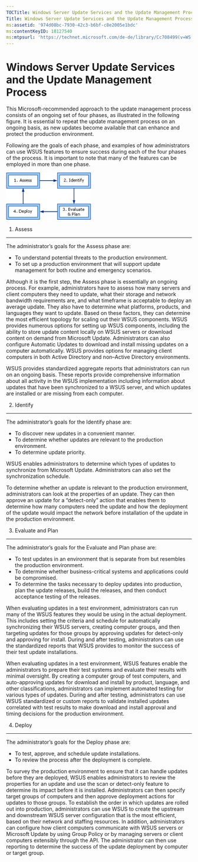 ```yaml
---
TOCTitle: Windows Server Update Services and the Update Management Process
Title: Windows Server Update Services and the Update Management Process
ms:assetid: '974d08bc-7930-42c3-b6bf-c8e2005e1bdc'
ms:contentKeyID: 18127540
ms:mtpsurl: 'https://technet.microsoft.com/de-de/library/Cc708499(v=WS.10)'
---
```


Windows Server Update Services and the Update Management Process
================================================================

This Microsoft-recommended approach to the update management process consists of an ongoing set of four phases, as illustrated in the following figure. It is essential to repeat the update management process on an ongoing basis, as new updates become available that can enhance and protect the production environment.

Following are the goals of each phase, and examples of how administrators can use WSUS features to ensure success during each of the four phases of the process. It is important to note that many of the features can be employed in more than one phase.

![](images/Cc708499.dfdf34ec-7b30-4462-b807-e10a7347b771(WS.10).gif)
1. Assess
---------

The administrator’s goals for the Assess phase are:

-   To understand potential threats to the production environment.
-   To set up a production environment that will support update management for both routine and emergency scenarios.

Although it is the first step, the Assess phase is essentially an ongoing process. For example, administrators have to assess how many servers and client computers they need to update, what their storage and network bandwidth requirements are, and what timeframe is acceptable to deploy an average update. They also have to determine what platforms, products, and languages they want to update. Based on these factors, they can determine the most efficient topology for scaling out their WSUS components. WSUS provides numerous options for setting up WSUS components, including the ability to store update content locally on WSUS servers or download content on demand from Microsoft Update. Administrators can also configure Automatic Updates to download and install missing updates on a computer automatically. WSUS provides options for managing client computers in both Active Directory and non–Active Directory environments.

WSUS provides standardized aggregate reports that administrators can run on an ongoing basis. These reports provide comprehensive information about all activity in the WSUS implementation including information about updates that have been synchronized to a WSUS server, and which updates are installed or are missing from each computer.

2. Identify
-----------

The administrator’s goals for the Identify phase are:

-   To discover new updates in a convenient manner.
-   To determine whether updates are relevant to the production environment.
-   To determine update priority.

WSUS enables administrators to determine which types of updates to synchronize from Microsoft Update. Administrators can also set the synchronization schedule.

To determine whether an update is relevant to the production environment, administrators can look at the properties of an update. They can then approve an update for a “detect-only” action that enables them to determine how many computers need the update and how the deployment of the update would impact the network before installation of the update in the production environment.

3. Evaluate and Plan
--------------------

The administrator’s goals for the Evaluate and Plan phase are:

-   To test updates in an environment that is separate from but resembles the production environment.
-   To determine whether business-critical systems and applications could be compromised.
-   To determine the tasks necessary to deploy updates into production, plan the update releases, build the releases, and then conduct acceptance testing of the releases.

When evaluating updates in a test environment, administrators can run many of the WSUS features they would be using in the actual deployment. This includes setting the criteria and schedule for automatically synchronizing their WSUS servers, creating computer groups, and then targeting updates for those groups by approving updates for detect-only and approving for install. During and after testing, administrators can use the standardized reports that WSUS provides to monitor the success of their test update installations.

When evaluating updates in a test environment, WSUS features enable the administrators to prepare their test systems and evaluate their results with minimal oversight. By creating a computer group of test computers, and auto-approving updates for download and install by product, language, and other classifications, administrators can implement automated testing for various types of updates. During and after testing, administrators can use WSUS standardized or custom reports to validate installed updates correlated with test results to make download and install approval and timing decisions for the production environment.

4. Deploy
---------

The administrator’s goals for the Deploy phase are:

-   To test, approve, and schedule update installations.
-   To review the process after the deployment is complete.

To survey the production environment to ensure that it can handle updates before they are deployed, WSUS enables administrators to review the properties for an update and use the scan or detect-only feature to determine its impact before it is installed. Administrators can then specify target groups of computers and then approve deployment actions for updates to those groups. To establish the order in which updates are rolled out into production, administrators can use WSUS to create the upstream and downstream WSUS server configuration that is the most efficient, based on their network and staffing resources. In addition, administrators can configure how client computers communicate with WSUS servers or Microsoft Update by using Group Policy or by managing servers or client computers extensibly through the API. The administrator can then use reporting to determine the success of the update deployment by computer or target group.
